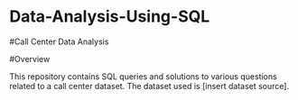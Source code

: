 # Data-Analysis-Using-SQL
#Call Center Data Analysis


#Overview


This repository contains SQL queries and solutions to various questions related to a call center dataset. The dataset used is [insert dataset source].
